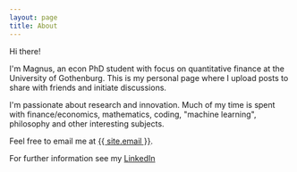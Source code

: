 ```yaml
---
layout: page
title: About
---
```


Hi there!

I'm Magnus, an econ PhD student with focus on quantitative finance at the University of Gothenburg. This is my personal page where I upload posts to share with friends and initiate discussions.

I'm passionate about research and innovation. Much of my time is spent with finance/economics, mathematics, coding, "machine learning", philosophy and other interesting subjects.

Feel free to email me at <a href="mailto:{{ site.email }}">{{ site.email }}</a>.

For further information see my [LinkedIn](https://www.linkedin.com/in/magnus-hansson-1426a734)
